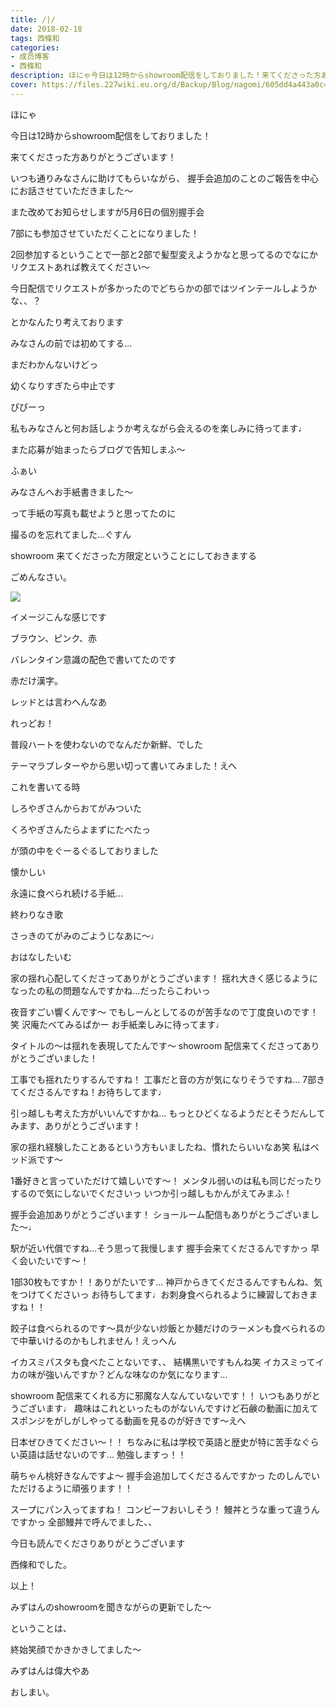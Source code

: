 ```yaml
---
title: /|/
date: 2018-02-18
tags: 西條和
categories: 
- 成员博客
- 西條和
description: ほにゃ今日は12時からshowroom配信をしておりました！来てくださった方ありがとうございます！いつも通りみなさんに助けてもらいながら、...
cover: https://files.227wiki.eu.org/d/Backup/Blog/nagomi/605dd4a443a0c4dfcb311012b661d.jpg 
---
```







ほにゃ







今日は12時からshowroom配信をしておりました！







来てくださった方ありがとうございます！












いつも通りみなさんに助けてもらいながら、
握手会追加のことのご報告を中心にお話させていただきました〜






また改めてお知らせしますが5月6日の個別握手会





7部にも参加させていただくことになりました！







2回参加するということで一部と2部で髪型変えようかなと思ってるのでなにかリクエストあれば教えてください〜








今日配信でリクエストが多かったのでどちらかの部ではツインテールしようかな、、？




とかなんたり考えております






みなさんの前では初めてする…






まだわかんないけどっ






幼くなりすぎたら中止です




ぴぴーっ







私もみなさんと何お話しようか考えながら会えるのを楽しみに待ってます♩











また応募が始まったらブログで告知しまふ〜
















ふぁい









みなさんへお手紙書きました〜











って手紙の写真も載せようと思ってたのに




撮るのを忘れてました…ぐすん







showroom 来てくださった方限定ということにしておきまする





ごめんなさい。









![](https://files.227wiki.eu.org/d/Backup/Blog/nagomi/605dd4a443a0c4dfcb311012b661d.jpg)






イメージこんな感じです






ブラウン、ピンク、赤








バレンタイン意識の配色で書いてたのです









赤だけ漢字。







レッドとは言わへんなあ





れっどお！









普段ハートを使わないのでなんだか新鮮、でした






テーマラブレターやから思い切って書いてみました！えへ







これを書いてる時








しろやぎさんからおてがみついた





くろやぎさんたらよまずにたべたっ






が頭の中をぐーるぐるしておりました




懐かしい






永遠に食べられ続ける手紙…





終わりなき歌







さっきのてがみのごようじなあに〜♩










おはなしたいむ




家の揺れ心配してくださってありがとうございます！
揺れ大きく感じるようになったの私の問題なんですかね…だったらこわいっ




夜音すごい響くんです〜
でもしーんとしてるのが苦手なので丁度良いのです！笑
沢庵たべてみるぱかー
お手紙楽しみに待ってます♩




タイトルの〜は揺れを表現してたんです〜
showroom 配信来てくださってありがとうございました！




工事でも揺れたりするんですね！
工事だと音の方が気になりそうですね…
7部きてくださるんですね！お待ちしてます♩




引っ越しも考えた方がいいんですかね…
もっとひどくなるようだとそうだんしてみます、ありがとうございます！




家の揺れ経験したことあるという方もいましたね、慣れたらいいなあ笑
私はベッド派です〜




1番好きと言っていただけて嬉しいです〜！
メンタル弱いのは私も同じだったりするので気にしないでくださいっ
いつか引っ越しもかんがえてみまふ！






握手会追加ありがとうございます！
ショールーム配信もありがとうございました〜♩





駅が近い代償ですね…そう思って我慢します
握手会来てくださるんですかっ
早く会いたいです〜！





1部30枚もですか！！ありがたいです…
神戸からきてくださるんですもんね、気をつけてくださいっ
お待ちしてます♩お刺身食べられるように練習しておきますね！！




餃子は食べられるのです〜具が少ない炒飯とか麺だけのラーメンも食べられるので中華いけるのかもしれません！えっへん





イカスミパスタも食べたことないです、、
結構黒いですもんね笑
イカスミってイカの味が強いんですか？どんな味なのか気になります…




showroom 配信来てくれる方に邪魔な人なんていないです！！
いつもありがとうございます♩
趣味はこれといったものがないんですけど石鹸の動画に加えてスポンジをがしがしやってる動画を見るのが好きです〜えへ





日本ぜひきてください〜！！
ちなみに私は学校で英語と歴史が特に苦手なぐらい英語は話せないのです…
勉強しますっ！！




萌ちゃん桃好きなんですよ〜
握手会追加してくださるんですかっ
たのしんでいただけるように頑張ります！！



スープにパン入ってますね！
コンビーフおいしそう！
鰻丼とうな重って違うんですかっ
全部鰻丼で呼んでました、、






今日も読んでくださりありがとうございます





西條和でした。






以上！




みずはんのshowroomを聞きながらの更新でした〜




ということは、





終始笑顔でかきかきしてました〜







みずはんは偉大やあ







おしまい。


